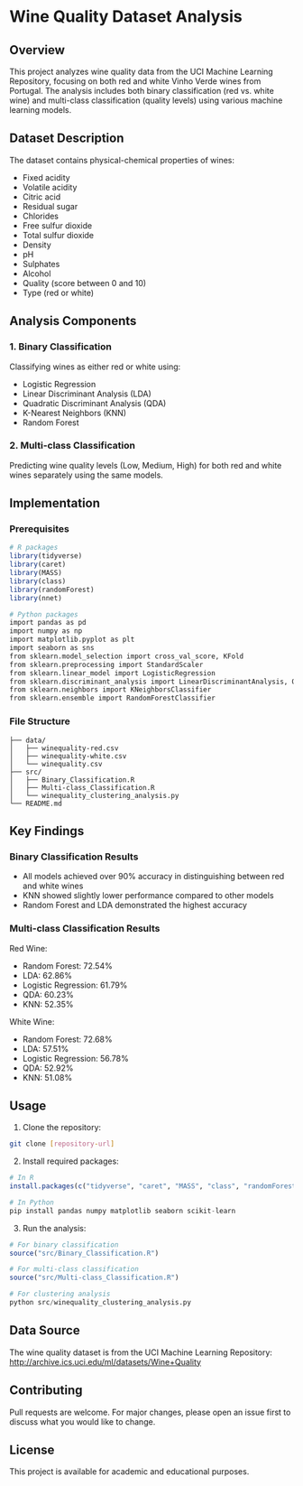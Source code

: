 # Wine Quality Dataset Analysis 

## Overview
This project analyzes wine quality data from the UCI Machine Learning Repository, focusing on both red and white Vinho Verde wines from Portugal. The analysis includes both binary classification (red vs. white wine) and multi-class classification (quality levels) using various machine learning models.

## Dataset Description
The dataset contains physical-chemical properties of wines:
- Fixed acidity
- Volatile acidity
- Citric acid
- Residual sugar
- Chlorides
- Free sulfur dioxide
- Total sulfur dioxide
- Density
- pH
- Sulphates
- Alcohol
- Quality (score between 0 and 10)
- Type (red or white)

## Analysis Components

### 1. Binary Classification
Classifying wines as either red or white using:
- Logistic Regression
- Linear Discriminant Analysis (LDA)
- Quadratic Discriminant Analysis (QDA)
- K-Nearest Neighbors (KNN)
- Random Forest

### 2. Multi-class Classification
Predicting wine quality levels (Low, Medium, High) for both red and white wines separately using the same models.

## Implementation

### Prerequisites
```R
# R packages
library(tidyverse)
library(caret)
library(MASS)
library(class)
library(randomForest)
library(nnet)

# Python packages
import pandas as pd
import numpy as np
import matplotlib.pyplot as plt
import seaborn as sns
from sklearn.model_selection import cross_val_score, KFold
from sklearn.preprocessing import StandardScaler
from sklearn.linear_model import LogisticRegression
from sklearn.discriminant_analysis import LinearDiscriminantAnalysis, QuadraticDiscriminantAnalysis
from sklearn.neighbors import KNeighborsClassifier
from sklearn.ensemble import RandomForestClassifier
```

### File Structure
```
├── data/
│   ├── winequality-red.csv
│   ├── winequality-white.csv
│   └── winequality.csv
├── src/
│   ├── Binary_Classification.R
│   ├── Multi-class_Classification.R
│   └── winequality_clustering_analysis.py
└── README.md
```

## Key Findings

### Binary Classification Results
- All models achieved over 90% accuracy in distinguishing between red and white wines
- KNN showed slightly lower performance compared to other models
- Random Forest and LDA demonstrated the highest accuracy

### Multi-class Classification Results
Red Wine:
- Random Forest: 72.54%
- LDA: 62.86%
- Logistic Regression: 61.79%
- QDA: 60.23%
- KNN: 52.35%

White Wine:
- Random Forest: 72.68%
- LDA: 57.51%
- Logistic Regression: 56.78%
- QDA: 52.92%
- KNN: 51.08%

## Usage

1. Clone the repository:
```bash
git clone [repository-url]
```

2. Install required packages:
```R
# In R
install.packages(c("tidyverse", "caret", "MASS", "class", "randomForest", "nnet"))
```
```python
# In Python
pip install pandas numpy matplotlib seaborn scikit-learn
```

3. Run the analysis:
```R
# For binary classification
source("src/Binary_Classification.R")

# For multi-class classification
source("src/Multi-class_Classification.R")
```
```python
# For clustering analysis
python src/winequality_clustering_analysis.py
```

## Data Source
The wine quality dataset is from the UCI Machine Learning Repository:
http://archive.ics.uci.edu/ml/datasets/Wine+Quality

## Contributing
Pull requests are welcome. For major changes, please open an issue first to discuss what you would like to change.

## License
This project is available for academic and educational purposes.
